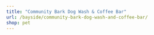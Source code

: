 ```yaml
---
title: "Community Bark Dog Wash & Coffee Bar"
url: /bayside/community-bark-dog-wash-and-coffee-bar/
shop: pet
---
```

